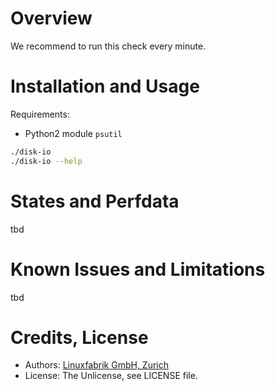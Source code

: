 # Overview

We recommend to run this check every minute.


# Installation and Usage

Requirements:
* Python2 module `psutil`

```bash
./disk-io
./disk-io --help
```


# States and Perfdata

tbd


# Known Issues and Limitations

tbd


# Credits, License

* Authors: [Linuxfabrik GmbH, Zurich](https://www.linuxfabrik.ch)
* License: The Unlicense, see LICENSE file.